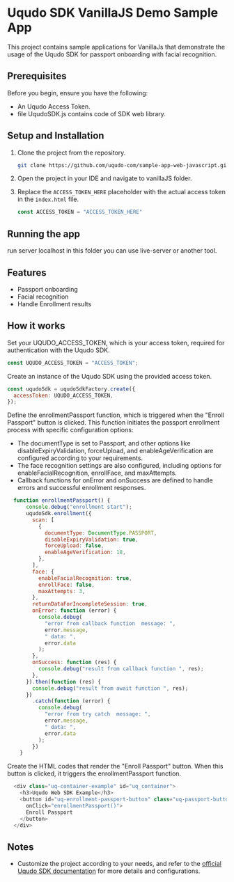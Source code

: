 # Uqudo SDK VanillaJS Demo Sample App

This project contains sample applications for VanillaJs that demonstrate the usage of the Uqudo SDK for passport onboarding with facial recognition.

## Prerequisites

Before you begin, ensure you have the following:

- An Uqudo Access Token.
- file UqudoSDK.js contains code of SDK web library.

## Setup and Installation

1. Clone the project from the repository.

    ```sh
    git clone https://github.com/uqudo-com/sample-app-web-javascript.git
    ```

2. Open the project in your IDE and navigate to vanillaJS folder.

3. Replace the `ACCESS_TOKEN_HERE` placeholder with the actual access token in the `index.html` file.

    ```js
    const ACCESS_TOKEN = "ACCESS_TOKEN_HERE"
    ```

## Running the app

run server localhost in this folder you can use live-server or another tool.

## Features

- Passport onboarding
- Facial recognition
- Handle Enrollment results

## How it works

Set your UQUDO_ACCESS_TOKEN, which is your access token, required for authentication with the Uqudo SDK.

```javascript
const UQUDO_ACCESS_TOKEN = "ACCESS_TOKEN";
```

Create an instance of the Uqudo SDK using the provided access token.

```javascript
const uqudoSdk = uqudoSdkFactory.create({
  accessToken: UQUDO_ACCESS_TOKEN,
});
```

Define the enrollmentPassport function, which is triggered when the "Enroll Passport" button is clicked.
This function initiates the passport enrollment process with specific configuration options:

- The documentType is set to Passport, and other options like disableExpiryValidation, forceUpload, and enableAgeVerification are configured according to your requirements.
- The face recognition settings are also configured, including options for enableFacialRecognition, enrollFace, and maxAttempts.
- Callback functions for onError and onSuccess are defined to handle errors and successful enrollment responses.

```javascript
  function enrollmentPassport() {
      console.debug("enrollment start");
      uqudoSdk.enrollment({
        scan: [
          {
            documentType: DocumentType.PASSPORT,
            disableExpiryValidation: true,
            forceUpload: false,
            enableAgeVerification: 18,
          },
        ],
        face: {
          enableFacialRecognition: true,
          enrollFace: false,
          maxAttempts: 3,
        },
        returnDataForIncompleteSession: true,
        onError: function (error) {
          console.debug(
            "error from callback function  message: ",
            error.message,
            " data: ",
            error.data
          );
        },
        onSuccess: function (res) {
          console.debug("result from callback function ", res);
        },
      }).then(function (res) {
        console.debug("result from await function ", res);
      })
        .catch(function (error) {
          console.debug(
            "error from try catch  message: ",
            error.message,
            " data: ",
            error.data
          );
        })
    }
```

Create the HTML codes that render the "Enroll Passport" button.
When this button is clicked, it triggers the enrollmentPassport function.

```javascript
  <div class="uq-container-example" id="uq_container">
    <h3>Uqudo Web SDK Example</h3>
    <button id="uq-enrollment-passport-button" class="uq-passport-button"
      onClick="enrollmentPassport()">
      Enroll Passport
    </button>
  </div>
```

## Notes

- Customize the project according to your needs, and refer to the [official Uqudo SDK documentation](http://docs.uqudo.com/docs/) for more details and configurations.
